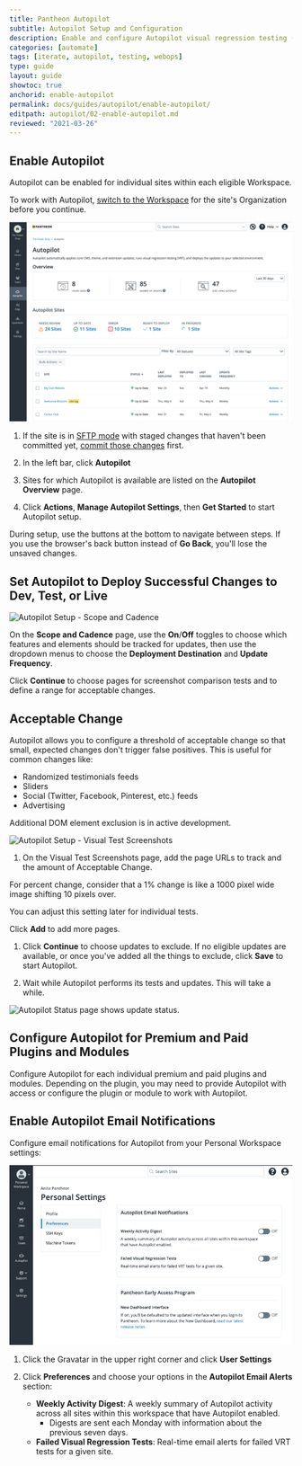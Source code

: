 ```yaml
---
title: Pantheon Autopilot
subtitle: Autopilot Setup and Configuration
description: Enable and configure Autopilot visual regression testing (VRT) for your WordPress or Drupal site.
categories: [automate]
tags: [iterate, autopilot, testing, webops]
type: guide
layout: guide
showtoc: true
anchorid: enable-autopilot
permalink: docs/guides/autopilot/enable-autopilot/
editpath: autopilot/02-enable-autopilot.md
reviewed: "2021-03-26"
---
```


## Enable Autopilot

Autopilot can be enabled for individual sites within each eligible Workspace.

To work with Autopilot, [switch to the Workspace](/guides/new-dashboard/workspaces#switch-between-workspaces) for the site's Organization before you continue.

![Autopilot Overview page shows sites available for Autopilot](../../../images/autopilot/autopilot-sites-overview.png)

1. If the site is in [SFTP mode](/sftp) with staged changes that haven't been committed yet, [commit those changes](/sftp#committing-sftp-changes) first.

1. In the left bar, click **<i className="fa fa-robot"></i> Autopilot**

1. Sites for which Autopilot is available are listed on the **Autopilot Overview** page.

1. Click **Actions**, **Manage Autopilot Settings**, then **Get Started** to start Autopilot setup.

  During setup, use the buttons at the bottom to navigate between steps. If you use the browser's back button instead of **Go Back**, you'll lose the unsaved changes.

## Set Autopilot to Deploy Successful Changes to Dev, Test, or Live

![Autopilot Setup - Scope and Cadence](../../../images/autopilot/autopilot-setup-scope-cadence.png)

On the **Scope and Cadence** page, use the **On**/**Off** toggles to choose which features and elements should be tracked for updates, then use the dropdown menus to choose the **Deployment Destination** and **Update Frequency**.

Click **Continue** to choose pages for screenshot comparison tests and to define a range for acceptable changes.

## Acceptable Change

Autopilot allows you to configure a threshold of acceptable change so that small, expected changes don't trigger false positives. This is useful for common changes like:

- Randomized testimonials feeds
- Sliders
- Social (Twitter, Facebook, Pinterest, etc.) feeds
- Advertising

Additional DOM element exclusion is in active development.

![Autopilot Setup - Visual Test Screenshots](../../../images/autopilot/autopilot-setup-screenshots.png)

1. On the Visual Test Screenshots page, add the page URLs to track and the amount of Acceptable Change.

  For percent change, consider that a 1% change is like a 1000 pixel wide image shifting 10 pixels over.
  
  You can adjust this setting later for individual tests.

  Click **<i class="fa fa-plus-circle"></i> Add** to add more pages.

1. Click **Continue** to choose updates to exclude. If no eligible updates are available, or once you've added all the things to exclude, click **Save** to start Autopilot.

1. Wait while Autopilot performs its tests and updates. This will take a while.

  ![Autopilot Status page shows update status.](../../../images/autopilot/autopilot-status-performing-updates-20.png)

## Configure Autopilot for Premium and Paid Plugins and Modules

Configure Autopilot for each individual premium and paid plugins and modules. Depending on the plugin, you may need to provide Autopilot with access or configure the plugin or module to work with Autopilot.

## Enable Autopilot Email Notifications

Configure email notifications for Autopilot from your Personal Workspace settings:

![Personal Workspace Settings include options for Autopilot email alerts](../../../images/autopilot/new-dashboard-personal-workspace-personal-settings-autopilot-alerts.png)

1. Click the <i className="fa fa-user-circle"></i> Gravatar in the upper right corner and click <i className="fa fa-user-cog"></i> **User Settings**
1. Click **Preferences** and choose your options in the **Autopilot Email Alerts** section:

   - **Weekly Activity Digest**: A weekly summary of Autopilot activity across all sites within this workspace that have Autopilot enabled.
     - Digests are sent each Monday with information about the previous seven days.
   - **Failed Visual Regression Tests**: Real-time email alerts for failed VRT tests for a given site.
